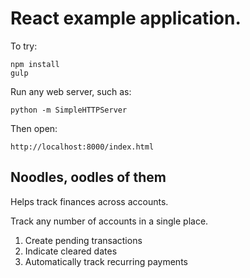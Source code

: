 # React example application.

To try:
```
npm install
gulp
```

Run any web server, such as:
```
python -m SimpleHTTPServer
```

Then open:
```
http://localhost:8000/index.html
```

## Noodles, oodles of them

Helps track finances across accounts.

Track any number of accounts in a single place.

1. Create pending transactions
2. Indicate cleared dates
3. Automatically track recurring payments

